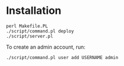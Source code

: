 Installation
============

    perl Makefile.PL
    ./script/command.pl deploy
    ./script/server.pl

To create an admin account, run:

    ./script/command.pl user add USERNAME admin
